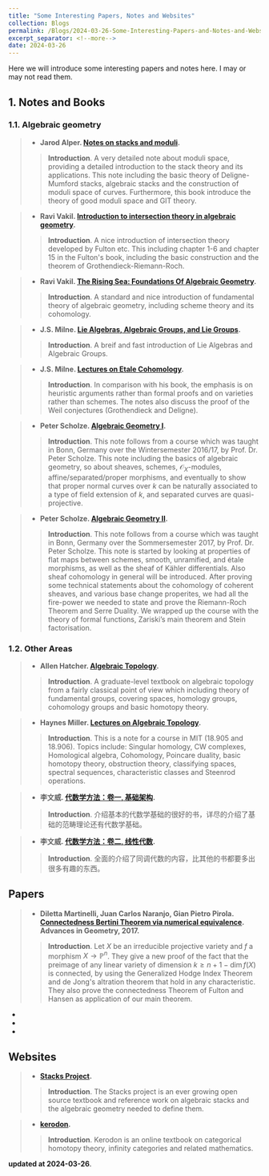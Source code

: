 ```yaml
---
title: "Some Interesting Papers, Notes and Websites"
collection: Blogs
permalink: /Blogs/2024-03-26-Some-Interesting-Papers-and-Notes-and-Websites
excerpt_separator: <!--more-->
date: 2024-03-26
---
```

Here we will introduce some interesting papers and notes here. I may or may not read them.
<!--more-->

## 1. Notes and Books
### 1.1. Algebraic geometry

> - **Jarod Alper. [Notes on stacks and moduli](https://sites.math.washington.edu/~jarod/moduli.pdf).**
>
>> **Introduction**. A very detailed note about moduli space, providing a detailed introduction to the stack theory and its applications. This note including the basic theory of Deligne-Mumford stacks, algebraic stacks and the construction of moduli space of curves. Furthermore, this book introduce the theory of good moduli space and GIT theory.


> - **Ravi Vakil. [Introduction to intersection theory in algebraic geometry](https://math.stanford.edu/~vakil/245/).**
>
>> **Introduction**. A nice introduction of intersection theory developed by Fulton etc. This including chapter 1-6 and chapter 15 in the Fulton's book, including the basic construction and the theorem of Grothendieck-Riemann-Roch.

> - **Ravi Vakil. [The Rising Sea: Foundations Of Algebraic Geometry](https://math.stanford.edu/~vakil/216blog/).**
>
>> **Introduction**. A standard and nice introduction of fundamental theory of algebraic geometry, including scheme theory and its cohomology.

> - **J.S. Milne. [Lie Algebras, Algebraic Groups, and Lie Groups](https://www.jmilne.org/math/CourseNotes/LAG.pdf).**
>
>> **Introduction**. A breif and fast introduction of Lie Algebras and Algebraic Groups.

> - **J.S. Milne. [Lectures on Etale Cohomology](https://www.jmilne.org/math/CourseNotes/LEC.pdf).**
>
>> **Introduction**. In comparison with his book, the emphasis is on heuristic arguments rather than formal proofs and on varieties rather than schemes. The notes also discuss the proof of the Weil conjectures (Grothendieck and Deligne).

> - **Peter Scholze. [Algebraic Geometry I](https://www.math.uni-bonn.de/people/ja/alggeoI/notes.pdf).**
>
>> **Introduction**. This note follows from a course which was taught in Bonn, Germany over the Wintersemester 2016/17, by Prof. Dr. Peter Scholze. This note including the basics of algebraic geometry, so about sheaves, schemes, $\mathscr{O}_X$-modules, affine/separated/proper morphisms, and eventually to show that proper normal curves over $k$ can be naturally associated to a type of field extension of $k$, and separated curves are quasi-projective.

> - **Peter Scholze. [Algebraic Geometry II](https://www.math.uni-bonn.de/people/ja/alggeoII/notes_II.pdf).**
>
>> **Introduction**. This note follows from a course which was taught in Bonn, Germany over the Sommersemester 2017, by Prof. Dr. Peter Scholze. This note is started by looking at properties of flat maps between schemes, smooth, unramified, and étale morphisms, as well as the sheaf of Kähler differentials. Also sheaf cohomology in general will be introduced. After proving some technical statements about the cohomology of coherent sheaves, and various base change properites, we had all the fire-power we needed to state and prove the Riemann-Roch Theorem and Serre Duality. We wrapped up the course with the theory of formal functions, Zariski’s main theorem and Stein factorisation.




### 1.2. Other Areas

> - **Allen Hatcher. [Algebraic Topology](https://pi.math.cornell.edu/~hatcher/AT/AT+.pdf).**
>
>> **Introduction**. A graduate-level textbook on algebraic topology from a fairly classical point of view which including theory of fundamental groups, covering spaces, homology groups, cohomology groups and basic homotopy theory.

> - **Haynes Miller. [Lectures on Algebraic Topology](https://math.mit.edu/~hrm/papers/lectures-905-906.pdf).**
>
>> **Introduction**. This is a note for a course in MIT (18.905 and 18.906). Topics include: Singular homology, CW complexes, Homological algebra, Cohomology, Poincare duality, basic homotopy theory, obstruction theory, classifying spaces, spectral sequences, characteristic classes and Steenrod operations.

> - **李文威. [代数学方法：卷一, 基础架构](https://www.wwli.asia/downloads/books/Al-jabr-1.pdf).**
>
>> **Introduction**. 介绍基本的代数学基础的很好的书，详尽的介绍了基础的范畴理论还有代数学基础。

> - **李文威. [代数学方法：卷二, 线性代数](https://www.wwli.asia/downloads/books/Al-jabr-2.pdf).**
>
>> **Introduction**. 全面的介绍了同调代数的内容，比其他的书都要多出很多有趣的东西。


## Papers

> - **Diletta Martinelli, Juan Carlos Naranjo, Gian Pietro Pirola. [Connectedness Bertini Theorem via numerical equivalence](https://arxiv.org/pdf/1412.1978.pdf). Advances in Geometry, 2017.**
>
>> **Introduction**. Let $X$ be an irreducible projective variety and $f$ a morphism $X\to\mathbb{P}^n$. They give a new proof of the fact that the preimage of any linear variety of dimension $k\geq n + 1 − \dim f(X)$ is connected, by using the Generalized Hodge Index Theorem and de Jong's altration theorem that hold in any characteristic. They also prove the connectedness Theorem of Fulton and Hansen as application of our main theorem.


- 
- 
- 

## Websites

> - **[Stacks Project](https://stacks.math.columbia.edu/).**
>
>> **Introduction**. The Stacks project is an ever growing open source textbook and reference work on algebraic stacks and the algebraic geometry needed to define them.

> - **[kerodon](https://kerodon.net/).**
>
>> **Introduction**. Kerodon is an online textbook on categorical homotopy theory, infinity categories and related mathematics.


**updated at 2024-03-26**.
